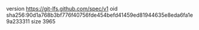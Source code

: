 version https://git-lfs.github.com/spec/v1
oid sha256:90d1a768b3bf776f40756fde454befd41459ed81944635e8eda6fa1e9a233311
size 3965
